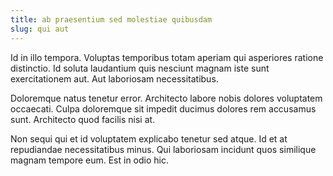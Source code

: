 ```yaml
---
title: ab praesentium sed molestiae quibusdam
slug: qui aut
---
```


Id in illo tempora. Voluptas temporibus totam aperiam qui asperiores ratione distinctio. Id soluta laudantium quis nesciunt magnam iste sunt exercitationem aut. Aut laboriosam necessitatibus.

Doloremque natus tenetur error. Architecto labore nobis dolores voluptatem occaecati. Culpa doloremque sit impedit ducimus dolores rem accusamus sunt. Architecto quod facilis nisi at.

Non sequi qui et id voluptatem explicabo tenetur sed atque. Id et at repudiandae necessitatibus minus. Qui laboriosam incidunt quos similique magnam tempore eum. Est in odio hic.
